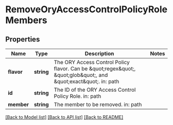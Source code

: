 # RemoveOryAccessControlPolicyRoleMembers

## Properties
Name | Type | Description | Notes
------------ | ------------- | ------------- | -------------
**flavor** | **string** | The ORY Access Control Policy flavor. Can be \&quot;regex\&quot;, \&quot;glob\&quot;, and \&quot;exact\&quot;.  in: path | 
**id** | **string** | The ID of the ORY Access Control Policy Role.  in: path | 
**member** | **string** | The member to be removed.  in: path | 

[[Back to Model list]](../README.md#documentation-for-models) [[Back to API list]](../README.md#documentation-for-api-endpoints) [[Back to README]](../README.md)



